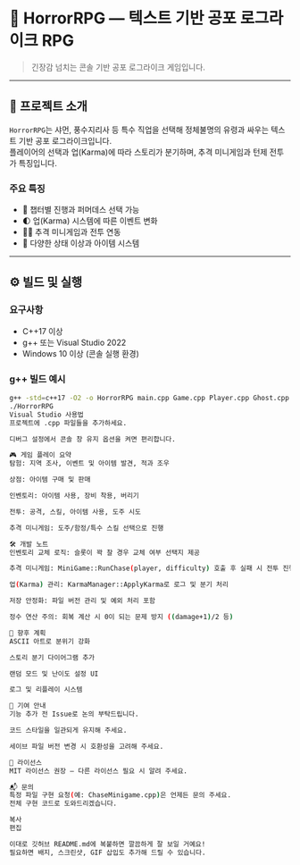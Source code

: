 # 👻 HorrorRPG — 텍스트 기반 공포 로그라이크 RPG

> 긴장감 넘치는 콘솔 기반 공포 로그라이크 게임입니다.

---

## 📖 프로젝트 소개

`HorrorRPG`는 샤먼, 풍수지리사 등 특수 직업을 선택해 정체불명의 유령과 싸우는 텍스트 기반 공포 로그라이크입니다.  
플레이어의 선택과 업(Karma)에 따라 스토리가 분기하며, 추격 미니게임과 턴제 전투가 특징입니다.

### 주요 특징

- 🎯 챕터별 진행과 퍼머데스 선택 가능  
- 🌓 업(Karma) 시스템에 따른 이벤트 변화  
- 🏃‍♂️ 추격 미니게임과 전투 연동  
- 🪬 다양한 상태 이상과 아이템 시스템  

---

## ⚙️ 빌드 및 실행

### 요구사항

- C++17 이상  
- g++ 또는 Visual Studio 2022  
- Windows 10 이상 (콘솔 실행 환경)  

### g++ 빌드 예시

```bash
g++ -std=c++17 -O2 -o HorrorRPG main.cpp Game.cpp Player.cpp Ghost.cpp Shop.cpp Inventory.cpp ChaseMinigame.cpp FileSave.cpp
./HorrorRPG
Visual Studio 사용법
프로젝트에 .cpp 파일들을 추가하세요.

디버그 설정에서 콘솔 창 유지 옵션을 켜면 편리합니다.

🎮 게임 플레이 요약
탐험: 지역 조사, 이벤트 및 아이템 발견, 적과 조우

상점: 아이템 구매 및 판매

인벤토리: 아이템 사용, 장비 착용, 버리기

전투: 공격, 스킬, 아이템 사용, 도주 시도

추격 미니게임: 도주/함정/특수 스킬 선택으로 진행

🛠 개발 노트
인벤토리 교체 로직: 슬롯이 꽉 찰 경우 교체 여부 선택지 제공

추격 미니게임: MiniGame::RunChase(player, difficulty) 호출 후 실패 시 전투 진행

업(Karma) 관리: KarmaManager::ApplyKarma로 로그 및 분기 처리

저장 안정화: 파일 버전 관리 및 예외 처리 포함

정수 연산 주의: 회복 계산 시 0이 되는 문제 방지 ((damage+1)/2 등)

🚀 향후 계획
ASCII 아트로 분위기 강화

스토리 분기 다이어그램 추가

랜덤 모드 및 난이도 설정 UI

로그 및 리플레이 시스템

🤝 기여 안내
기능 추가 전 Issue로 논의 부탁드립니다.

코드 스타일을 일관되게 유지해 주세요.

세이브 파일 버전 변경 시 호환성을 고려해 주세요.

📜 라이선스
MIT 라이선스 권장 — 다른 라이선스 필요 시 알려 주세요.

📬 문의
특정 파일 구현 요청(예: ChaseMinigame.cpp)은 언제든 문의 주세요.
전체 구현 코드로 도와드리겠습니다.

복사
편집

이대로 깃허브 README.md에 복붙하면 깔끔하게 잘 보일 거예요!  
필요하면 배지, 스크린샷, GIF 삽입도 추가해 드릴 수 있습니다.
